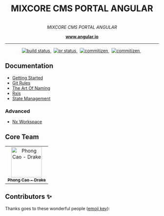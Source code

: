 <h1 align="center">MIXCORE CMS PORTAL ANGULAR</h1>

<p align="center">
  <br>
  <i>MIXCORE CMS PORTAL ANGULAR</i>
  <br>
</p>

<p align="center">
  <a href="https://www.angular.io"><strong>www.angular.io</strong></a>
  <br>
</p>

<hr>

<p align="center">
<a href="https://github.com/CloudHMS/hulk.portal.aps/actions/workflows/build.yml">
    <img src="https://github.com/CloudHMS/hulk.portal.aps/actions/workflows/build.yml/badge.svg?branch=master" alt="build status" />
  </a>&nbsp;
    <a href="https://github.com/CloudHMS/hulk.portal.aps/actions/workflows/pr.yml">
    <img src="https://github.com/CloudHMS/hulk.portal.aps/actions/workflows/pr.yml/badge.svg" alt="pr status" />
  </a>&nbsp;
  <a href="https://www.npmjs.com/package/commitizen">
    <img src="https://img.shields.io/badge/commitizen-friendly-brightgreen.svg?style=flat-square" alt="commitizen" />
  </a>&nbsp;
  <a href="https://www.npmjs.com/package/@angular/cli">
    <img src="https://shields.io/badge/Angular-v.11.2.13-red?logo=angular" alt="commitizen" />
  </a>&nbsp;
</p>

## Documentation

- [Getting Started](./docs/developer/00-getting-started.md)
- [Git Rules](./docs/developer/01-git.md)
- [The Art Of Naming](./docs/developer/02-the-art-of-naming.md)
- [Rxjs](./docs/developer/06-rxjs.md)
- [State Management](./docs/developer/06-state-management.md)

### Advanced

- [Nx Workspace](./docs/architecture/01-nx-workspace.md)

## Core Team

<table>
  <tr>
    <td align="center"><a href="https://github.com/phong3091998"><img src="https://avatars1.githubusercontent.com/u/84316896?v=4" width="100px;" alt="Phong Cao - Drake"/><br /><sub><b>Phong Cao - Drake</b></sub></a><br /></td>
    </tr>
</table>

## Contributors ✨

Thanks goes to these wonderful people ([emoji key](https://allcontributors.org/docs/en/emoji-key)):
